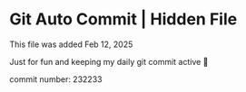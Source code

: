 # Git Auto Commit | Hidden File

This file was added Feb 12, 2025

Just for fun and keeping my daily git commit active 🤪

commit number: 232233
